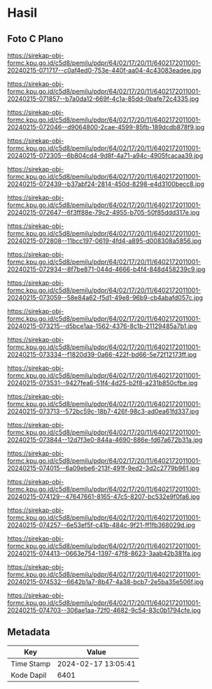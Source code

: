 # Hasil

## Foto C Plano

https://sirekap-obj-formc.kpu.go.id/c5d8/pemilu/pdpr/64/02/17/20/11/6402172011001-20240215-071717--c0af4ed0-753e-440f-aa04-4c43083eadee.jpg

https://sirekap-obj-formc.kpu.go.id/c5d8/pemilu/pdpr/64/02/17/20/11/6402172011001-20240215-071857--b7a0da12-669f-4c1a-85dd-0bafe72c4335.jpg

https://sirekap-obj-formc.kpu.go.id/c5d8/pemilu/pdpr/64/02/17/20/11/6402172011001-20240215-072046--d9064800-2cae-4599-85fb-189dcdb878f9.jpg

https://sirekap-obj-formc.kpu.go.id/c5d8/pemilu/pdpr/64/02/17/20/11/6402172011001-20240215-072305--6b804cd4-9d8f-4a71-a94c-4905fcacaa39.jpg

https://sirekap-obj-formc.kpu.go.id/c5d8/pemilu/pdpr/64/02/17/20/11/6402172011001-20240215-072439--b37abf24-2814-450d-8298-e4d3100becc8.jpg

https://sirekap-obj-formc.kpu.go.id/c5d8/pemilu/pdpr/64/02/17/20/11/6402172011001-20240215-072647--6f3ff88e-79c2-4955-b705-50f85ddd317e.jpg

https://sirekap-obj-formc.kpu.go.id/c5d8/pemilu/pdpr/64/02/17/20/11/6402172011001-20240215-072808--11bcc197-0619-4fd4-a895-d008308a5856.jpg

https://sirekap-obj-formc.kpu.go.id/c5d8/pemilu/pdpr/64/02/17/20/11/6402172011001-20240215-072934--8f7be871-044d-4666-b4f4-848d458239c9.jpg

https://sirekap-obj-formc.kpu.go.id/c5d8/pemilu/pdpr/64/02/17/20/11/6402172011001-20240215-073059--58e84a62-f5d1-49e8-96b9-cb4abafd057c.jpg

https://sirekap-obj-formc.kpu.go.id/c5d8/pemilu/pdpr/64/02/17/20/11/6402172011001-20240215-073215--d5bce1aa-1562-4376-8c1b-21129485a7b1.jpg

https://sirekap-obj-formc.kpu.go.id/c5d8/pemilu/pdpr/64/02/17/20/11/6402172011001-20240215-073334--f1820d39-0a66-422f-bd66-5e72f12173ff.jpg

https://sirekap-obj-formc.kpu.go.id/c5d8/pemilu/pdpr/64/02/17/20/11/6402172011001-20240215-073531--9427fea6-51f4-4d25-b2f8-a231b850cfbe.jpg

https://sirekap-obj-formc.kpu.go.id/c5d8/pemilu/pdpr/64/02/17/20/11/6402172011001-20240215-073713--572bc59c-18b7-426f-98c3-ad0ea61fd337.jpg

https://sirekap-obj-formc.kpu.go.id/c5d8/pemilu/pdpr/64/02/17/20/11/6402172011001-20240215-073844--12d7f3e0-844a-4690-886e-fd67a672b31a.jpg

https://sirekap-obj-formc.kpu.go.id/c5d8/pemilu/pdpr/64/02/17/20/11/6402172011001-20240215-074015--6a09ebe6-213f-491f-9ed2-3d2c2779b961.jpg

https://sirekap-obj-formc.kpu.go.id/c5d8/pemilu/pdpr/64/02/17/20/11/6402172011001-20240215-074129--47647661-8165-47c5-8207-bc532e9f0fa6.jpg

https://sirekap-obj-formc.kpu.go.id/c5d8/pemilu/pdpr/64/02/17/20/11/6402172011001-20240215-074257--6e53ef5f-c41b-484c-9f21-ff1fb368029d.jpg

https://sirekap-obj-formc.kpu.go.id/c5d8/pemilu/pdpr/64/02/17/20/11/6402172011001-20240215-074413--0663e754-1397-47f8-8623-3aab42b381fa.jpg

https://sirekap-obj-formc.kpu.go.id/c5d8/pemilu/pdpr/64/02/17/20/11/6402172011001-20240215-074532--6642b1a7-8b47-4a38-bcb7-2e5ba35e506f.jpg

https://sirekap-obj-formc.kpu.go.id/c5d8/pemilu/pdpr/64/02/17/20/11/6402172011001-20240215-074703--306ae1aa-72f0-4682-9c54-83c0b1794cfe.jpg


## Metadata

| Key        | Value               |
| ---------- | ------------------- |
| Time Stamp | 2024-02-17 13:05:41 |
| Kode Dapil | 6401                |



